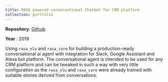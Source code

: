 ```yaml
---
title: RASA powered conversational Chatbot for CRM platform
collection: portfolio
---
```

**Repository**: [Github](https://github.com/saradindusengupta/RASA_powered_conversational-ai)

**Year** : 2019

Using `rasa_nlu` and `rasa_core` for building a production-ready conversational ai agent with integration for Slack, Google Assistant and Alexa bot platform. The conversational agent is intended to be used for any CRM platform and can be tweaked in such a way with very little configuration as the `rasa_nlu` and `rasa_core` were already trained with suitable stories derived from conversations.